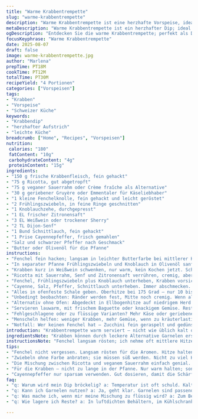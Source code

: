 ```yaml
---
title: "Warme Krabbentrempette"
slug: "warme-krabbentrempette"
description: "Warme Krabbentrempette ist eine herzhafte Vorspeise, ideal als Dip oder Brotaufstrich. Statt klassischem Frischkäse nutze ich halb Ricotta, halb veganen Sauerrahm, um Textur und Geschmack zu variieren. Gerösteter Fenchel ersetzt Sellerie für eine subtile Anisnote. Frischer Schnittlauch rundet das Aroma ab. Schnelle Zubereitung, Achtung auf Temperatur: Zu heiß zerstört Frischkäsetextur, zu kalt wird’s fest und bröckelig. Wichtig: Krabben sollten zart und nicht gummiartig sein, um den Dip nicht zu dominieren. Timing, Hitze, Rühren – improvisieren bei Fehlversuchen. Perfekt zu knusprigen Baguettescheiben oder Gemüsesticks. Kleine Tricks für die Bindung statt Sahne oder Mayonnaise helfen, Kalorien zu reduzieren ohne Geschmack zu verlieren."
metaDescription: "Warme Krabbentrempette ist ein herzhafter Dip; ideal für Baguette oder Gemüsesticks, einfacher Genuss mit frischen Aromen"
ogDescription: "Entdecken Sie die warme Krabbentrempette; perfekt als Dip oder Brotaufstrich, ganz nach Schweizer Art. Ein Genuss für gesellige Abende"
focusKeyphrase: "Warme Krabbentrempette"
date: 2025-08-07
draft: false
image: warme-krabbentrempette.jpg
author: "Marlena"
prepTime: PT18M
cookTime: PT12M
totalTime: PT30M
recipeYield: "4 Portionen"
categories: ["Vorspeisen"]
tags:
- "Krabben"
- "Vorspeise"
- "Schweizer Küche"
keywords:
- "Krabbendip"
- "herzhafter Aufstrich"
- "leichte Küche"
breadcrumb: ["Home", "Recipes", "Vorspeisen"]
nutrition: 
 calories: "180"
 fatContent: "10g"
 carbohydrateContent: "4g"
 proteinContent: "15g"
ingredients:
- "150 g frische Krabbenfleisch, fein gehackt"
- "75 g Ricotta, gut abgetropft"
- "75 g veganer Sauerrahm oder Crème fraîche als Alternative"
- "30 g geriebener Gruyère oder Emmentaler für Käseliebhaber"
- "1 kleine Fenchelknolle, fein gehackt und leicht geröstet"
- "2 Frühlingszwiebeln, in feine Ringe geschnitten"
- "1 Knoblauchzehe, durchgepresst"
- "1 EL frischer Zitronensaft"
- "3 EL Weißwein oder trockener Sherry"
- "2 TL Dijon-Senf"
- "1 Bund Schnittlauch, fein gehackt"
- "1 Prise Cayennepfeffer, frisch gemahlen"
- "Salz und schwarzer Pfeffer nach Geschmack"
- "Butter oder Olivenöl für die Pfanne"
instructions:
- "Fenchel fein hacken; langsam in leichter Butterfarbe bei mittlerer Hitze rösten bis er glasig und weich ist, kein Braun – Augen auf, sonst bitter!"
- "In separater Pfanne Frühlingszwiebeln und Knoblauch in Olivenöl sanft anbraten, bis sie duften, aber keine Farbe nehmen. Das entfaltet Süße, nicht scharf werden lassen!"
- "Krabben kurz in Weißwein schwenken, nur warm, kein Kochen jetzt. Schwenkend, bis leichter Dampf aufsteigt – das macht alles aromatischer und saftiger."
- "Ricotta mit Sauerrahm, Senf und Zitronensaft verrühren, cremig, aber nicht flüssig. Zu dick? Ein Löffel kaltes Wasser – zu dünn? Wenig geriebenen Käse dran, bindet."
- "Fenchel, Frühlingszwiebeln plus Knoblauch unterheben, Krabben vorsichtig unterziehen, Rühren aber nicht zerdrücken – Textur soll bleiben."
- "Cayenne, Salz, Pfeffer, Schnittlauch unterheben. Immer abschmecken. Würzig ja, aber nicht überladen. Überraschung: Ein Hauch Zitrone oder noch mehr Schnittlauch bringt frische Balance."
- "Alles in ofenfeste Schale geben. Oberhitze bei 175 Grad – nur 10 bis 15 Minuten, Deckel drauf oder Alufolie locker, bis oberflächlich leicht gebräunt. Nicht zu dunkel, das macht bitter und trocken."
- "Unbedingt beobachten: Ränder werden fest, Mitte noch cremig. Wenn alles stockt, raus damit, sonst kaputt."
- "Alternativ ohne Ofen: Abgedeckt in Ellbogenhitze auf niedrigem Herd erwärmen, rühren, bis cremig und warm – gut für vorsichtige Köche ohne Ofen."
- "Servieren lauwarm, mit frischem Baguette oder knackigem Gemüse. Rest im Kühlschrank, am nächsten Tag intensiver."
- "Fehlgeschlagene oder zu flüssige Varianten? Mehr Käse oder geriebenen Parmesan unterrühren, abkühlen lassen, dann fest wird das."
- "Menscheln helfen: weniger Krabben, mehr Gemüse, wenn zu kräuterlastig wird."
- "Notfall: Wer keinen Fenchel hat – Zucchini fein geraspelt und gedünstet funktioniert auch, verändert Aroma etwas, aber immer noch interessant."
introduction: "Krabbentrempette warm serviert – nicht wie üblich kalt oder nur Zimmertemp – bringt Intensität und seidige Konsistenz. Frühes Missgeschick: zu kalte Masse, statt cremig bröckelig. Wärme verbindet Zutaten und hebt Aromen hervor. Fenchel als Ersatz für Sellerie überrascht mit milder Anisnote, die ich schätzen gelernt habe. Sauerrahm und Ricotta zusammen statt Sahne ergeben treffliche Bindung ohne Schwere. Krabben niemals übergaren – Wachsgeräusch beim Braten zeigt Ende an. Die Dezente Säure von Zitrone hält Fett in Balance. Ein paar Tricks, um abgestumpfte Geschmacksnerven zu wecken: Schnittlauch großzügig nutzen. Timing nicht stur, mehr nach Sicht und Gefühl – typische Fehler der Ungeduld vermeiden. Experimentierfreude zahlt sich aus."
ingredientsNote: "Krabben können durch leckere Alternative Garnelen ersetzt werden, behalte Textur im Blick. Fenchelgang austauschbar gegen leicht gedünsteten Porree, ähnlich sanft. Ricotta hilft mit Cremigkeit, veganer Sauerrahm macht frische Note, gemeinsam optimal. Käse zugelassen gibt würzige Tiefe, der auch für Bindung sorgt, besonders bei reduzierten Milchfetten. Die Säure des Zitronensafts rundet ab, Weißwein bringt florale Milde, aber muss nicht sein; milde Gemüsebrühe passt auch. Gewürze fein abstimmen, Cayenne nicht übertrieben, damit sie nicht alles erdrückt."
instructionsNote: "Fenchel langsam rösten; ich nehme oft mittlere Hitze, Warten bis glasig. Frühlingszwiebeln und Knoblauch sanft anschmurgeln, ohne zu färben. Krabben nur warm machen, nicht kochen; sonst trocken und faserig. Dipbasis cremig rühren, nicht zu nass. Alles gut mischen, aber keine grobe Vermengerung. Gewürze immer abschmecken, mehrfach. Backzeit im Ofen nicht überziehen; Deckel oder Folie sorgt für Feuchtigkeit. Je nach Dicke der Masse und Ofen kann Zeit variieren; lieber hinsehen als blind Backofen vertrauen. Warm servieren. Behalte Textur im Blick, sie sagt dir mehr als jeder Zeittimer."
tips:
- "Fenchel nicht vergessen. Langsam rösten für die Aromen. Hitze halten; verbrennen ginge zu schnell. Geruch ist wichtig bei der Kontrolle, glasig ist das Ziel."
- "Zwiebeln ohne Farbe anbraten; sie müssen süß werden. Nicht zu viel Hitze, sonst bitter. Knoblauch kommt zuerst, dann Zwiebel. Es braucht Geduld, aber der Duft belohnt."
- "Die Mischung zwischen Ricotta und veganem Sauerrahm einfach genial. Eine gute Balance. Wenn zu dick, Wasser ist dein Freund. Und Käse hilft auch, Textur ist alles."
- "Für die Krabben – nicht zu lange in der Pfanne. Nur warm halten; sonst werden sie zäh. Weg vom Herd, wenn Dampf sichtbar. Timing ist das beste Werkzeug."
- "Cayennepfeffer nur sparsam verwenden. Gut dosieren, damit die Schärfe Niklas nicht überlagert. Nach dem Backen macht der frische Schnittlauch einen Unterschied."
faq:
- "q: Warum wird mein Dip bröckelig? a: Temperatur ist oft schuld. Kalt zaubert krümelige Textur. Warm servieren, damit alles verschmilzt."
- "q: Kann ich Garnelen nutzen? a: Ja, geht klar. Garnelen sind passend. Achte jedoch auf die Kochzeit. Muss gut abgetropft sein, sonst weicht alles durch."
- "q: Was mache ich, wenn mir meine Mischung zu flüssig wird? a: Zum Beispiel Käse einarbeiten. Das bringt die gewünschte Struktur. Oder weniger Flüssigkeit beim Anrühren nehmen."
- "q: Wie lagere ich Reste? a: In luftdichten Behältern, im Kühlschrank geht's. Auch Einfrieren ist möglich; lässt Aromen schwächer werden, also frisch genießen."

---
```

